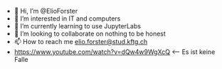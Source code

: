 - 👋 Hi, I’m @ElioForster
- 👀 I’m interested in IT and computers
- 🌱 I’m currently learning to use JupyterLabs
- 💞️ I’m looking to collaborate on nothing to be honest
- 📫 How to reach me elio.forster@stud.kftg.ch
- https://www.youtube.com/watch?v=dQw4w9WgXcQ   <-- Es ist keine Falle

<!---
ElioForster/ElioForster is a ✨ special ✨ repository because its `README.md` (this file) appears on your GitHub profile.
You can click the Preview link to take a look at your changes.
--->

